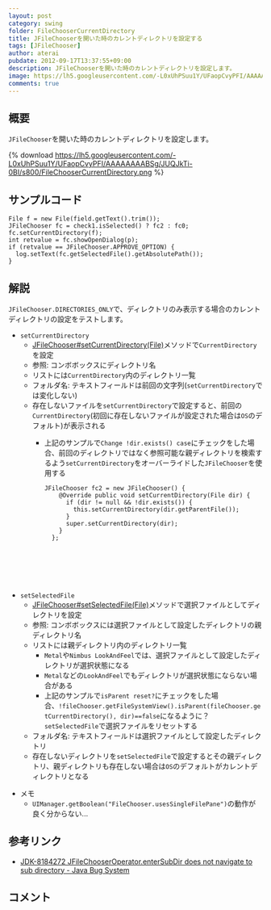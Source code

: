 ```yaml
---
layout: post
category: swing
folder: FileChooserCurrentDirectory
title: JFileChooserを開いた時のカレントディレクトリを設定する
tags: [JFileChooser]
author: aterai
pubdate: 2012-09-17T13:37:55+09:00
description: JFileChooserを開いた時のカレントディレクトリを設定します。
image: https://lh5.googleusercontent.com/-L0xUhPSuu1Y/UFaopCvyPFI/AAAAAAAABSg/JUQJkTi-0BI/s800/FileChooserCurrentDirectory.png
comments: true
---
```

## 概要
`JFileChooser`を開いた時のカレントディレクトリを設定します。

{% download https://lh5.googleusercontent.com/-L0xUhPSuu1Y/UFaopCvyPFI/AAAAAAAABSg/JUQJkTi-0BI/s800/FileChooserCurrentDirectory.png %}

## サンプルコード
<pre class="prettyprint"><code>File f = new File(field.getText().trim());
JFileChooser fc = check1.isSelected() ? fc2 : fc0;
fc.setCurrentDirectory(f);
int retvalue = fc.showOpenDialog(p);
if (retvalue == JFileChooser.APPROVE_OPTION) {
  log.setText(fc.getSelectedFile().getAbsolutePath());
}
</code></pre>

## 解説
`JFileChooser.DIRECTORIES_ONLY`で、ディレクトリのみ表示する場合のカレントディレクトリの設定をテストします。

- `setCurrentDirectory`
    - [JFileChooser#setCurrentDirectory(File)](https://docs.oracle.com/javase/jp/8/docs/api/javax/swing/JFileChooser.html#setCurrentDirectory-java.io.File-)メソッドで`CurrentDirectory`を設定
    - 参照: コンボボックスにディレクトリ名
    - リストには`CurrentDirectory`内のディレクトリ一覧
    - フォルダ名: テキストフィールドは前回の文字列(`setCurrentDirectory`では変化しない)
    - 存在しないファイルを`setCurrentDirectory`で設定すると、前回の`CurrentDirectory`(初回に存在しないファイルが設定された場合は`OS`のデフォルト)が表示される
        - 上記のサンプルで`Change !dir.exists() case`にチェックをした場合、前回のディレクトリではなく参照可能な親ディレクトリを検索するよう`setCurrentDirectory`をオーバーライドした`JFileChooser`を使用する
            
            <pre class="prettyprint"><code>JFileChooser fc2 = new JFileChooser() {
              @Override public void setCurrentDirectory(File dir) {
                if (dir != null &amp;&amp; !dir.exists()) {
                  this.setCurrentDirectory(dir.getParentFile());
                }
                super.setCurrentDirectory(dir);
              }
            };
</code></pre>
- `setSelectedFile`
    - [JFileChooser#setSelectedFile(File)](https://docs.oracle.com/javase/jp/8/docs/api/javax/swing/JFileChooser.html#setSelectedFile-java.io.File-)メソッドで選択ファイルとしてディレクトリを設定
    - 参照: コンボボックスには選択ファイルとして設定したディレクトリの親ディレクトリ名
    - リストには親ディレクトリ内のディレクトリ一覧
        - `Metal`や`Nimbus LookAndFeel`では、選択ファイルとして設定したディレクトリが選択状態になる
        - `Metal`などの`LookAndFeel`でもディレクトリが選択状態にならない場合がある
        - 上記のサンプルで`isParent reset?`にチェックをした場合、`!fileChooser.getFileSystemView().isParent(fileChooser.getCurrentDirectory(), dir)==false`になるように？`setSelectedFile`で選択ファイルをリセットする
    - フォルダ名: テキストフィールドは選択ファイルとして設定したディレクトリ
    - 存在しないディレクトリを`setSelectedFile`で設定するとその親ディレクトリ、親ディレクトリも存在しない場合は`OS`のデフォルトがカレントディレクトリとなる

<!-- dummy comment line for breaking list -->

- メモ
    - `UIManager.getBoolean("FileChooser.usesSingleFilePane")`の動作が良く分からない...

<!-- dummy comment line for breaking list -->

## 参考リンク
- [JDK-8184272 JFileChooserOperator.enterSubDir does not navigate to sub directory - Java Bug System](https://bugs.openjdk.java.net/browse/JDK-8184272)

<!-- dummy comment line for breaking list -->

## コメント
